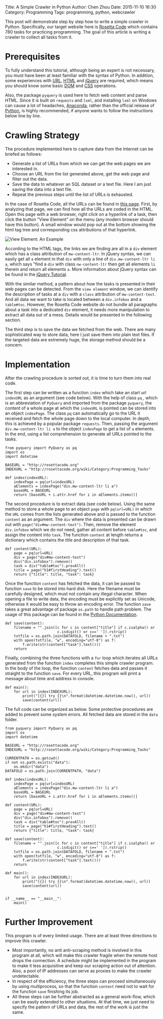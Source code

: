 Title: A Simple Crawler in Python
Author: Chen Zhou
Date: 2015-11-10 16:30
Category: Programming
Tags: programming, python, webcrawler

This post will demonstrate step by step how to write a simple crawler
in Python. Specifically, our target website here is
[Rosetta Code](http://rosettacode.org/wiki/Rosetta_Code) which
contains 780 tasks for practicing programming. The goal of this
article is writing a crawler to collect all tasks from it.

# Prerequisites

To fully understand this tutorial, although being an expert is not
necessary, you must have been at least familiar with the syntax of
Python. In addition, some experiences with
[URL](https://en.wikipedia.org/wiki/Uniform_Resource_Locator),
[HTML](https://en.wikipedia.org/wiki/HTML) and
[jQuery](https://en.wikipedia.org/wiki/JQuery) are required, which
means you should know some basic
[DOM](https://en.wikipedia.org/wiki/Document_Object_Model) and
[CSS](http://www.w3.org/Style/CSS/) operations.

Also, the package `pyquery` is used here to fetch web content and parse
HTML. Since it is built on `requests` and `lxml`, and installing
`lxml` on Windows can cause a lot of headaches,
[Anaconda](https://www.continuum.io/downloads), rather than the
official release of [Python](https://www.python.org/), is highly
recommended, if anyone wants to follow the instructions below
line by line.

# Crawling Strategy

The procedure implemented here to capture data from the Internet can
be briefed as follows:

* Generate a list of URLs from which we can get the web pages we are
  interested in.
* Choose an URL from the list generated above, get the web page and filter
  out the data.
* Save the data to whatever an SQL dataset or a text file. Here I am
  just saving the data into a text file.
* Repeat the previous steps until the list of URLs is exhausted.

In the case of Rosetta Code, all the URLs can be found in
[this page](http://rosettacode.org/wiki/Category:Programming_Tasks). First,
by analyzing that page, we can find how all the URLs are coded in the
HTML. Open this page with a web browser, right click on a hyperlink
of a task, then click the button "View Element" on the menu (any modern browser
should have this button). A small window would pop out at the bottom showing the
html tag tree and corresponding css attributions of that hyperlink.

![View Element: An Example](/images/crawler-view-element.PNG)

According to the HTML tags, the links we are finding are all in a
`div` element which has a class attribution of `mw-content-ltr`. In
jQuery syntax, we can easily get all `a` element in that `div` with
only a line of `div.mw-content-ltr li a`, which says "find a `div`
with class `nw-content-ltr` then get all elements `li` therein and return
all elements `a`. More information about jQuery syntax can be found in
the [jQuery Tutorial](http://www.w3schools.com/jquery/).

With the similar method, a pattern about how the tasks is presented in
their web pages can be detected. From the `view element` window, we can
identify the description of tasks at a `div` with a `class`
attribution of `mw-content-text`. And all data we want to take is
located between a `div.infobox` and a `table#toc`. However, the Rosetta
Code website do not bundle all paragraphs about a task into a
dedicated `div` element, it needs more manipulation to extract all data
out of a mess. Details would be presented in the following section.

The third step is to save the data we fetched from the web. There are
many sophisticated way to store data, here I just save them into plain
text files. If the targeted data are extremely huge, the storage
method should be a concern.

# Implementation

After the crawling procedure is sorted out, it is time to turn
them into real code.

The first step can be written as a function `index` which take an
start url `indexURL` as an argument (see code below). With the help of
class `pq` , which is an abbreviation of `PyQuery` and imported from
the package `pyquery`, the content of a whole page at which the
`indexURL` is pointed can be stored into an object `indexPage`. The
class `pq` can automatically go to the URL it received and fetch the whole page
down to the local computer. In depth, this is achieved by a popular
package `requests`. Then, passing the argument `div.mw-content-ltr li
a` to the object `indexPage` to get a list of `a` elements. In the end,
using a list comprehension to generate all URLs pointed to the tasks.

```{.python}
from pyquery import PyQuery as pq
import os
import datetime

BASEURL = "http://rosettacode.org"
INDEXURL = "http://rosettacode.org/wiki/Category:Programming_Tasks"

def index(indexURL):
	indexPage = pq(url=indexURL)
	aElements = indexPage("div.mw-content-ltr li a")
	baseURL = BASEURL
	return [baseURL + i.attr.href for i in aElements.items()]

```

The second procedure is to extract data (see code below). Using
the same method to store a whole page to an object `page` with
`pq(url=URL)` in which the `URL` comes from the lists generated above
and is passed to the function `content` as an argument. The `div` where the data is
presented can be drawn out with `page("div#mw-content-text")`. Then,
remove the element `div.infobox` which we do not need, gather all
content before `table#toc`, and assign the content into `task`. The
function `content` at length returns a dictionary which contains the
title and description of that task.

~~~~~~~~~~~~~~~~~~~~~~~~~~~~~~~~~~~~~~~~~~~~~~{.python}
def content(URL):
	page = pq(url=URL)
	div = page("div#mw-content-text")
	div("div.infobox").remove()
	task = div("table#toc").prevAll()
	title = page("h1#firstHeading").text()
	return {"title": title, "task": task}
~~~~~~~~~~~~~~~~~~~~~~~~~~~~~~~~~~~~~~~~~~~~~~

Once the function `content` has fetched the data, it can be passed to
function `save` to be stored into hard disk. Here the filename must be
carefully designed, which must not contain any illegal character. When
opening a file to write data, the encoding must be explicitly set as
Unicode, otherwise it would be easy to throw an encoding error. The
function `save` takes a great advantage of package `os.path` to
handle path problem. The usage of this package can be found in the
[Python Documentation](https://docs.python.org/3.4/library/os.path.html).

```{.python}
def save(content):
	filename = "".join([c for c in content["title"] if c.isalpha() or
						c.isdigit() or c==' ']).rstrip()
	txtfile = os.path.join(DATAFOLD, filename + ".txt")
	with open(txtfile, "w", encoding="utf-8") as f:
		f.write(str(content["task"].text()))
	return
```

Finally, combining the three functions with a `for` loop which
iterates all URLs generated from the function `index` completes this
simple crawler program. In the body of the loop, the function
`content` fetches data and passes it straight to the function
`save`. For every URL, this program will print a message about time
and address in console.

~~~~~~~~~~~~~~~~~~~~~~{.python}
def main():
	for url in index(INDEXURL):
		print("[{}] try {}\n".format(datetime.datetime.now(), url))
		save(content(url))
~~~~~~~~~~~~~~~~~~~~~~

The full code can be organized as below. Some protective procedures
are added to prevent some system errors. All fetched data are stored in
the `data` folder.


~~~~~~~~~~~~~~~~~~~~~{.python}
from pyquery import PyQuery as pq
import os
import datetime

BASEURL = "http://rosettacode.org"
INDEXURL = "http://rosettacode.org/wiki/Category:Programming_Tasks"

CURRENTPATH = os.getcwd()
if not os.path.exists("data"):
	os.mkdir("data")
DATAFOLD = os.path.join(CURRENTPATH, "data")

def index(indexURL):
	indexPage = pq(url=indexURL)
	aElements = indexPage("div.mw-content-ltr li a")
	baseURL = BASEURL
	return [baseURL + i.attr.href for i in aElements.items()]

def content(URL):
	page = pq(url=URL)
	div = page("div#mw-content-text")
	div("div.infobox").remove()
	task = div("table#toc").prevAll()
	title = page("h1#firstHeading").text()
	return {"title": title, "task": task}

def save(content):
	filename = "".join([c for c in content["title"] if c.isalpha() or
						c.isdigit() or c==' ']).rstrip()
	txtfile = os.path.join(DATAFOLD, filename + ".txt")
	with open(txtfile, "w", encoding="utf-8") as f:
		f.write(str(content["task"].text()))
	return

def main():
	for url in index(INDEXURL):
		print("[{}] try {}\n".format(datetime.datetime.now(), url))
		save(content(url))


if __name__ == "__main__":
	main()
~~~~~~~~~~~~~~~~~~~~~

# Further Improvement

This program is of every limited usage. There are at least three
directions to improve this crawler.

* Most importantly, no anti anti-scraping method is involved in this
  program at all, which will make this crawler fragile when the
  remote host drops the connection. A schedule might be implemented in
  the program to make it less acquisitive and keep our scraping
  action out of attention. Also, a pool of IP addresses can serve as
  proxies to make the crawler undetectable.
* In respect of the efficiency, the three steps can proceed
  simultaneously by using multiprocess, so that the function `content`
  need not to wait for the function `save` finishing its job.
* All these steps can be further abstracted as a general work-flow,
  which can be easily extended to other situations. At that time, we
  just need to specify the pattern of URLs and data, the rest of the
  work is just the same.
